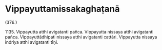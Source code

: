 # Vippayuttamissakaghaṭanā

(376.)

1135\. Vippayutta atthi avigatanti pañca. Vippayutta nissaya atthi avigatanti pañca. Vippayuttādhipati nissaya atthi avigatanti cattāri. Vippayutta nissaya indriya atthi avigatanti tīṇi.
